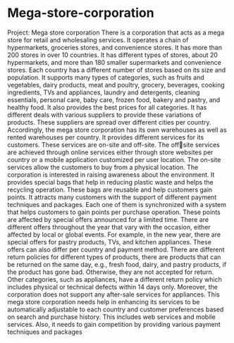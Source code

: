# Mega-store-corporation
Project: Mega store corporation
There is a corporation that acts as a mega store for retail and wholesaling services. It operates a 
chain of hypermarkets, groceries stores, and convenience stores. It has more than 200 stores in 
over 10 countries. It has different types of stores, about 20 hypermarkets, and more than 180 
smaller supermarkets and convenience stores. Each country has a different number of stores 
based on its size and population. 
It supports many types of categories, such as fruits and vegetables, dairy products, meat and 
poultry, grocery, beverages, cooking ingredients, TVs and appliances, laundry and detergents, 
cleaning essentials, personal care, baby care, frozen food, bakery and pastry, and healthy food. It 
also provides the best prices for all categories. It has different deals with various suppliers to 
provide these variations of products. These suppliers are spread over different cities per country. 
Accordingly, the mega store corporation has its own warehouses as well as rented warehouses 
per country. 
It provides different services for its customers. These services are on-site and off-site. The offsite services are achieved through online services either through store websites per country or a 
mobile application customized per user location. The on-site services allow the customers to buy 
from a physical location. The corporation is interested in raising awareness about the 
environment. It provides special bags that help in reducing plastic waste and helps the recycling 
operation. These bags are reusable and help customers gain points.
It attracts many customers with the support of different payment techniques and packages. Each 
one of them is synchronized with a system that helps customers to gain points per purchase
operation. These points are affected by special offers announced for a limited time.
There are different offers throughout the year that vary with the occasion, either affected by local 
or global events. For example, in the new year, there are special offers for pastry products, TVs, 
and kitchen appliances. These offers can also differ per country and payment method. There are 
different return policies for different types of products, there are products that can be returned on 
the same day, e.g., fresh food, dairy, and pastry products, if the product has gone bad. Otherwise, 
they are not accepted for return. Other categories, such as appliances, have a different return 
policy which includes physical or technical defects within 14 days only. Moreover, the 
corporation does not support any after-sale services for appliances.
This mega store corporation needs help in enhancing its services to be automatically adjustable 
to each country and customer preferences based on search and purchase history. This includes 
web services and mobile services. Also, it needs to gain competition by providing various 
payment techniques and packages
